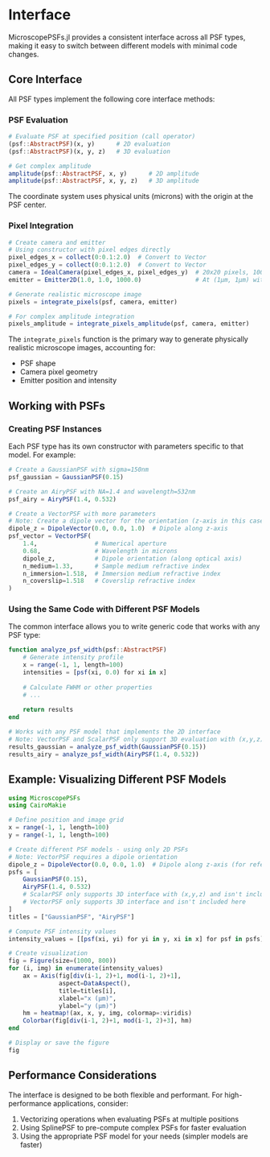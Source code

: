# Interface

MicroscopePSFs.jl provides a consistent interface across all PSF types, making it easy to switch between different models with minimal code changes.

## Core Interface

All PSF types implement the following core interface methods:

### PSF Evaluation

```julia
# Evaluate PSF at specified position (call operator)
(psf::AbstractPSF)(x, y)      # 2D evaluation
(psf::AbstractPSF)(x, y, z)   # 3D evaluation

# Get complex amplitude
amplitude(psf::AbstractPSF, x, y)      # 2D amplitude
amplitude(psf::AbstractPSF, x, y, z)   # 3D amplitude
```

The coordinate system uses physical units (microns) with the origin at the PSF center.

### Pixel Integration

```julia
# Create camera and emitter
# Using constructor with pixel edges directly
pixel_edges_x = collect(0:0.1:2.0)  # Convert to Vector
pixel_edges_y = collect(0:0.1:2.0)  # Convert to Vector
camera = IdealCamera(pixel_edges_x, pixel_edges_y)  # 20x20 pixels, 100nm size
emitter = Emitter2D(1.0, 1.0, 1000.0)               # At (1μm, 1μm) with 1000 photons

# Generate realistic microscope image
pixels = integrate_pixels(psf, camera, emitter)

# For complex amplitude integration
pixels_amplitude = integrate_pixels_amplitude(psf, camera, emitter)
```

The `integrate_pixels` function is the primary way to generate physically realistic microscope images, accounting for:
- PSF shape
- Camera pixel geometry
- Emitter position and intensity

## Working with PSFs

### Creating PSF Instances

Each PSF type has its own constructor with parameters specific to that model. For example:

```julia
# Create a GaussianPSF with sigma=150nm
psf_gaussian = GaussianPSF(0.15)

# Create an AiryPSF with NA=1.4 and wavelength=532nm
psf_airy = AiryPSF(1.4, 0.532)

# Create a VectorPSF with more parameters
# Note: Create a dipole vector for the orientation (z-axis in this case)
dipole_z = DipoleVector(0.0, 0.0, 1.0)  # Dipole along z-axis
psf_vector = VectorPSF(
    1.4,                # Numerical aperture
    0.68,               # Wavelength in microns
    dipole_z,           # Dipole orientation (along optical axis)
    n_medium=1.33,      # Sample medium refractive index
    n_immersion=1.518,  # Immersion medium refractive index
    n_coverslip=1.518   # Coverslip refractive index
)
```

### Using the Same Code with Different PSF Models

The common interface allows you to write generic code that works with any PSF type:

```julia
function analyze_psf_width(psf::AbstractPSF)
    # Generate intensity profile
    x = range(-1, 1, length=100)
    intensities = [psf(xi, 0.0) for xi in x]
    
    # Calculate FWHM or other properties
    # ...
    
    return results
end

# Works with any PSF model that implements the 2D interface
# Note: VectorPSF and ScalarPSF only support 3D evaluation with (x,y,z)
results_gaussian = analyze_psf_width(GaussianPSF(0.15))
results_airy = analyze_psf_width(AiryPSF(1.4, 0.532))
```

## Example: Visualizing Different PSF Models

```julia
using MicroscopePSFs
using CairoMakie

# Define position and image grid
x = range(-1, 1, length=100)
y = range(-1, 1, length=100)

# Create different PSF models - using only 2D PSFs
# Note: VectorPSF requires a dipole orientation
dipole_z = DipoleVector(0.0, 0.0, 1.0)  # Dipole along z-axis (for reference)
psfs = [
    GaussianPSF(0.15),
    AiryPSF(1.4, 0.532)
    # ScalarPSF only supports 3D interface with (x,y,z) and isn't included here
    # VectorPSF only supports 3D interface and isn't included here
]
titles = ["GaussianPSF", "AiryPSF"]

# Compute PSF intensity values
intensity_values = [[psf(xi, yi) for yi in y, xi in x] for psf in psfs]

# Create visualization
fig = Figure(size=(1000, 800))
for (i, img) in enumerate(intensity_values)
    ax = Axis(fig[div(i-1, 2)+1, mod(i-1, 2)+1], 
              aspect=DataAspect(),
              title=titles[i],
              xlabel="x (μm)",
              ylabel="y (μm)")
    hm = heatmap!(ax, x, y, img, colormap=:viridis)
    Colorbar(fig[div(i-1, 2)+1, mod(i-1, 2)+3], hm)
end

# Display or save the figure
fig
```

## Performance Considerations

The interface is designed to be both flexible and performant. For high-performance applications, consider:

1. Vectorizing operations when evaluating PSFs at multiple positions
2. Using SplinePSF to pre-compute complex PSFs for faster evaluation
3. Using the appropriate PSF model for your needs (simpler models are faster)
